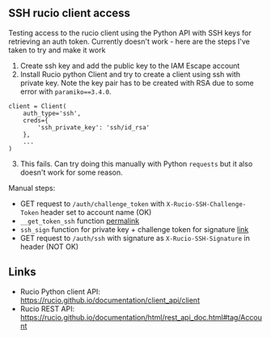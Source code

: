 ## SSH rucio client access

Testing access to the rucio client using the Python API with SSH keys for retrieving an auth token. Currently doesn't work - here are the steps I've taken to try and make it work

1. Create ssh key and add the public key to the IAM Escape account
2. Install Rucio python Client and try to create a client using ssh with private key. Note the key pair has to be created with RSA due to some error with `paramiko==3.4.0`.

```
client = Client(
    auth_type='ssh',
    creds={
        'ssh_private_key': 'ssh/id_rsa'
    },
    ...
)
```

3. This fails. Can try doing this manually with Python `requests` but it also doesn't work for some reason.

Manual steps:

* GET request to `/auth/challenge_token` with `X-Rucio-SSH-Challenge-Token` header set to account name (OK)
* `__get_token_ssh` function [permalink](https://github.com/rucio/rucio/blob/1443bd55dea181598de833d43ad19c548366411f/lib/rucio/client/baseclient.py#L727)
* `ssh_sign` function for private key + challenge token for signature [link](https://github.com/rucio/rucio/blob/1443bd55dea181598de833d43ad19c548366411f/lib/rucio/common/utils.py#L1292)
* GET request to `/auth/ssh` with signature as `X-Rucio-SSH-Signature` in header (NOT OK)

## Links

* Rucio Python client API: https://rucio.github.io/documentation/client_api/client
* Rucio REST API: https://rucio.github.io/documentation/html/rest_api_doc.html#tag/Account
